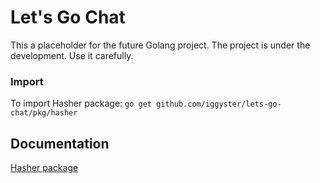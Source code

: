 # Let's Go Chat

This a placeholder for the future Golang project. The project is under the development. Use it carefully.

### Import

To import Hasher package: `go get github.com/iggyster/lets-go-chat/pkg/hasher`

## Documentation

[Hasher package](./docs/hasher.md)